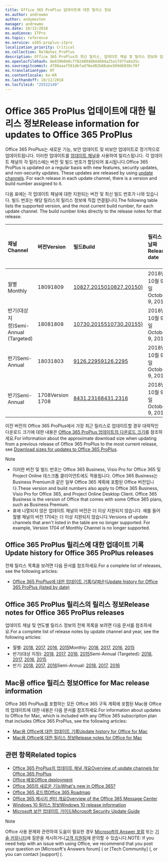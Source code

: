 ```yaml
---
title: Office 365 ProPlus 업데이트에 대한 릴리스 정보
ms.author: andrewmo
author: andymosten
manager: andrewmo
ms.date: 10/12/2018
ms.audience: ITPro
ms.topic: reference
ms.service: o365-proplus-itpro
localization_priority: Critical
ms.collection: RelNotes_ProPlus
description: Office 365 ProPlus의 최신 릴리스, 업데이트 채널 및 릴리스 정보와 업데이트 기록에 대한 링크 목록을 IT 전문가에게 제공합니다.
ms.openlocfilehash: 0e0396048c7702400dd84d68da25a1fd7fa8a35c
ms.sourcegitcommit: d780aaaf591dbfad76ed02b88abe569d6038c70f
ms.translationtype: HT
ms.contentlocale: ko-KR
ms.lasthandoff: 10/12/2018
ms.locfileid: "25522149"
---
```

# <a name="release-information-for-updates-to-office-365-proplus"></a><span data-ttu-id="87914-103">Office 365 ProPlus 업데이트에 대한 릴리스 정보</span><span class="sxs-lookup"><span data-stu-id="87914-103">Release information for updates to Office 365 ProPlus</span></span>

<span data-ttu-id="87914-p101">Office 365 ProPlus는 새로운 기능, 보안 업데이트 및 비보안 업데이트로 정기적으로 업데이트됩니다. 이러한 업데이트를 [업데이트 채널](https://docs.microsoft.com/DeployOffice/overview-of-update-channels-for-office-365-proplus)을 사용하여 릴리스됩니다. 각 업데이트 채널의 각 릴리스에는 버전 및 빌드 번호가 할당되어 표시됩니다.</span><span class="sxs-lookup"><span data-stu-id="87914-p101">Office 365 ProPlus is updated on a regular basis with new features, security updates, and non-security updates. These updates are released by using [update channels](https://docs.microsoft.com/DeployOffice/overview-of-update-channels-for-office-365-proplus). For each release in each update channel, there is a version and build number assigned to it.</span></span> 

<span data-ttu-id="87914-p102">다음 표에는 각 업데이트 채널에 대한 지원되는 버전 및 최신 빌드 번호가 나와 있습니다. 빌드 번호는 해당 릴리스의 릴리스 정보에 직접 연결됩니다.</span><span class="sxs-lookup"><span data-stu-id="87914-p102">The following table lists the supported version, and the most current build number, for each update channel. The build number links directly to the release notes for that release.</span></span> 

  
|<span data-ttu-id="87914-109">**채널**</span><span class="sxs-lookup"><span data-stu-id="87914-109">**Channel**</span></span>|<span data-ttu-id="87914-110">**버전**</span><span class="sxs-lookup"><span data-stu-id="87914-110">**Version**</span></span>|<span data-ttu-id="87914-111">**빌드**</span><span class="sxs-lookup"><span data-stu-id="87914-111">**Build**</span></span>|<span data-ttu-id="87914-112">**릴리스 날짜**</span><span class="sxs-lookup"><span data-stu-id="87914-112">**Release date**</span></span>|<span data-ttu-id="87914-113">**해당 날짜까지 지원 되는 버전**</span><span class="sxs-lookup"><span data-stu-id="87914-113">**Version supported until**</span></span>|
|:-----|:-----|:-----|:-----|:-----|
|<span data-ttu-id="87914-114">월별</span><span class="sxs-lookup"><span data-stu-id="87914-114">Monthly</span></span>  <br/> |<span data-ttu-id="87914-115">1809</span><span class="sxs-lookup"><span data-stu-id="87914-115">1809</span></span>  <br/> |[<span data-ttu-id="87914-116">10827.20150</span><span class="sxs-lookup"><span data-stu-id="87914-116">10827.20150)</span></span>](monthly-channel-2018.md#version-1809-october-9)  <br/> | <span data-ttu-id="87914-117">2018년 10월 9일</span><span class="sxs-lookup"><span data-stu-id="87914-117">October 9, 2018</span></span>  <br/> |<span data-ttu-id="87914-118">버전 1810이 릴리스됨</span><span class="sxs-lookup"><span data-stu-id="87914-118">Version 1808 is released</span></span> <br/>|
|<span data-ttu-id="87914-119">반기(대상 지정)</span><span class="sxs-lookup"><span data-stu-id="87914-119">Semi-Annual (Targeted)</span></span>  <br/> |<span data-ttu-id="87914-120">1808</span><span class="sxs-lookup"><span data-stu-id="87914-120">1808</span></span>  <br/> |[<span data-ttu-id="87914-121">10730.20155</span><span class="sxs-lookup"><span data-stu-id="87914-121">10730.20155)</span></span>](semi-annual-channel-targeted-2018.md#version-1808-october-9)  <br/> | <span data-ttu-id="87914-122">2018년 10월 9일</span><span class="sxs-lookup"><span data-stu-id="87914-122">October 9, 2018</span></span>  <br/> | <span data-ttu-id="87914-123">2019년 3월 13일</span><span class="sxs-lookup"><span data-stu-id="87914-123">March 13, 2019</span></span> <br/>|
|<span data-ttu-id="87914-124">반기</span><span class="sxs-lookup"><span data-stu-id="87914-124">Semi-Annual</span></span> <br/> |<span data-ttu-id="87914-125">1803</span><span class="sxs-lookup"><span data-stu-id="87914-125">1803</span></span>  <br/> | [<span data-ttu-id="87914-126">9126.2295</span><span class="sxs-lookup"><span data-stu-id="87914-126">9126.2295</span></span>](semi-annual-channel-2018.md#version-1803-october-9) <br/> |<span data-ttu-id="87914-127">2018년 10월 9일</span><span class="sxs-lookup"><span data-stu-id="87914-127">October 9, 2018</span></span>  <br/> | <span data-ttu-id="87914-128">2019년 12월 10일</span><span class="sxs-lookup"><span data-stu-id="87914-128">December 10, 2019</span></span> <br/>|
|<span data-ttu-id="87914-129">반기</span><span class="sxs-lookup"><span data-stu-id="87914-129">Semi-Annual</span></span> <br/> |<span data-ttu-id="87914-130">1708</span><span class="sxs-lookup"><span data-stu-id="87914-130">Version 1708</span></span>  <br/> |[<span data-ttu-id="87914-131">8431.2316</span><span class="sxs-lookup"><span data-stu-id="87914-131">8431.2316</span></span>](semi-annual-channel-2018.md#version-1708-october-9)  <br/> |<span data-ttu-id="87914-132">2018년 10월 9일</span><span class="sxs-lookup"><span data-stu-id="87914-132">October 9, 2018</span></span>  <br/> | <span data-ttu-id="87914-133">2019년 3월 13일</span><span class="sxs-lookup"><span data-stu-id="87914-133">March 13, 2019</span></span> <br/>|

<span data-ttu-id="87914-134">이전 버전의 Office 365 ProPlus에서 가장 최근 릴리스로 업데이트할 경우 대략적인 다운로드 크기에 대한 내용은 [Office 365 ProPlus 업데이트의 다운로드 크기](download-sizes-office365-proplus-updates.md)를 참조하세요.</span><span class="sxs-lookup"><span data-stu-id="87914-134">For information about the approximate download size when updating from a previous release of Office 365 ProPlus to the most current release, see [Download sizes for updates to Office 365 ProPlus](download-sizes-office365-proplus-updates.md).</span></span>

> [!NOTE]
> - <span data-ttu-id="87914-p103">이러한 버전 및 빌드 번호는 Office 365 Business, Visio Pro for Office 365 및 Project Online 데스크톱 클라이언트에도 적용됩니다. Office 365 Business는 Business Premium과 같은 일부 Office 365 계획에 포함된 Office 버전입니다.</span><span class="sxs-lookup"><span data-stu-id="87914-p103">These version and build numbers also apply to Office 365 Business, Visio Pro for Office 365, and Project Online Desktop Client. Office 365 Business is the version of Office that comes with some Office 365 plans, such as Business Premium.</span></span>
> - <span data-ttu-id="87914-p104">표에 나열되지 않은 업데이트 채널의 버전은 더 이상 지원되지 않습니다. 예를 들어 월별 채널의 버전 1704는 더 이상 지원되지 않습니다.</span><span class="sxs-lookup"><span data-stu-id="87914-p104">Versions of update channels that aren't listed in the table are no longer supported. For example, Version 1704 of Monthly Channel is no longer supported.</span></span> 


## <a name="update-history-for-office-365-proplus-releases"></a><span data-ttu-id="87914-139">Office 365 ProPlus 릴리스에 대한 업데이트 기록</span><span class="sxs-lookup"><span data-stu-id="87914-139">Update history for Office 365 ProPlus releases</span></span>

<span data-ttu-id="87914-140">전체 릴리스 목록을 보려면 다음 문서를 참조하세요.</span><span class="sxs-lookup"><span data-stu-id="87914-140">For a complete list of releases, see the following articles:</span></span>
 - [<span data-ttu-id="87914-141">Office 365 ProPlus에 대한 업데이트 기록(날짜순)</span><span class="sxs-lookup"><span data-stu-id="87914-141">Update history for Office 365 ProPlus (listed by date)</span></span>](update-history-office365-proplus-by-date.md)

## <a name="release-notes-for-office-365-proplus-releases"></a><span data-ttu-id="87914-142">Office 365 ProPlus 릴리스의 릴리스 정보</span><span class="sxs-lookup"><span data-stu-id="87914-142">Release notes for Office 365 ProPlus releases</span></span>

<span data-ttu-id="87914-143">업데이트 채널 및 연도별 릴리스 정보의 전체 목록을 보려면 다음 문서를 참조하세요.</span><span class="sxs-lookup"><span data-stu-id="87914-143">For a complete list of release notes by update channel and year, see the following articles:</span></span>
 - <span data-ttu-id="87914-144">월별: [2018](monthly-channel-2018.md), [2017](monthly-channel-2017.md), [2016](monthly-channel-2016.md), [2015](monthly-channel-2015.md)</span><span class="sxs-lookup"><span data-stu-id="87914-144">Monthly: [2018](monthly-channel-2018.md), [2017](monthly-channel-2017.md), [2016](monthly-channel-2016.md), [2015](monthly-channel-2015.md)</span></span>
 - <span data-ttu-id="87914-145">반기(대상 지정): [2018](semi-annual-channel-targeted-2018.md), [2017](semi-annual-channel-targeted-2017.md), [2016](semi-annual-channel-targeted-2016.md), [2015](semi-annual-channel-targeted-2015.md)</span><span class="sxs-lookup"><span data-stu-id="87914-145">Semi-Annual (Targeted): [2018](semi-annual-channel-targeted-2018.md), [2017](semi-annual-channel-targeted-2017.md), [2016](semi-annual-channel-targeted-2016.md), [2015](semi-annual-channel-targeted-2015.md)</span></span>
 - <span data-ttu-id="87914-146">반기: [2018](semi-annual-channel-2018.md), [2017](semi-annual-channel-2017.md), [2016](semi-annual-channel-2016.md)</span><span class="sxs-lookup"><span data-stu-id="87914-146">Semi-Annual: [2018](semi-annual-channel-2018.md), [2017](semi-annual-channel-2017.md), [2016](semi-annual-channel-2016.md)</span></span>

## <a name="office-for-mac-release-information"></a><span data-ttu-id="87914-147">Mac용 office 릴리스 정보</span><span class="sxs-lookup"><span data-stu-id="87914-147">Office for Mac release information</span></span>

<span data-ttu-id="87914-148">Office 365 ProPlus를 포함하는 모든 Office 365 구독 계획에 포함된 Mac용 Office의 업데이트에 대한 내용은 다음 문서를 참조하세요.</span><span class="sxs-lookup"><span data-stu-id="87914-148">For information about updates to Office for Mac, which is included with any Office 365 subscription plan that includes Office 365 ProPlus, see the following articles:</span></span>
 - [<span data-ttu-id="87914-149">Mac용 Office에 대한 업데이트 기록</span><span class="sxs-lookup"><span data-stu-id="87914-149">Update history for Office for Mac</span></span>](update-history-office-for-mac.md)
 - [<span data-ttu-id="87914-150">Mac용 Office에 대한 릴리스 정보</span><span class="sxs-lookup"><span data-stu-id="87914-150">Release notes for Office for Mac</span></span>](release-notes-office-for-mac.md)


## <a name="related-topics"></a><span data-ttu-id="87914-151">관련 항목</span><span class="sxs-lookup"><span data-stu-id="87914-151">Related topics</span></span>

- [<span data-ttu-id="87914-152">Office 365 ProPlus의 업데이트 채널 개요</span><span class="sxs-lookup"><span data-stu-id="87914-152">Overview of update channels for Office 365 ProPlus</span></span>](https://docs.microsoft.com/DeployOffice/overview-of-update-channels-for-office-365-proplus)
- [<span data-ttu-id="87914-153">Office 배포</span><span class="sxs-lookup"><span data-stu-id="87914-153">Office deployment</span></span>](https://docs.microsoft.com/deployoffice/)
- [<span data-ttu-id="87914-154">Office 365의 새로운 기능</span><span class="sxs-lookup"><span data-stu-id="87914-154">What's new in Office 365?</span></span>](https://support.office.com/article/95c8d81d-08ba-42c1-914f-bca4603e1426)
- [<span data-ttu-id="87914-155">Office 365 로드맵</span><span class="sxs-lookup"><span data-stu-id="87914-155">Office 365 Roadmap</span></span>](https://products.office.com/business/office-365-roadmap)
- [<span data-ttu-id="87914-156">Office 365 메시지 센터 개요</span><span class="sxs-lookup"><span data-stu-id="87914-156">Overview of the Office 365 Message Center</span></span>](https://support.office.com/article/38fb3333-bfcc-4340-a37b-deda509c2093)
- [<span data-ttu-id="87914-157">Windows 10 릴리스 정보</span><span class="sxs-lookup"><span data-stu-id="87914-157">Windows 10 release information</span></span>](https://www.microsoft.com/itpro/windows-10/release-information)
- [<span data-ttu-id="87914-158">Microsoft 보안 업데이트 가이드</span><span class="sxs-lookup"><span data-stu-id="87914-158">Microsoft Security Update Guide</span></span>](https://portal.msrc.microsoft.com/)

> [!NOTE]
> <span data-ttu-id="87914-159">Office 사용 문제와 관련하여 도움이 필요한 경우 [Microsoft의 Answer 포럼](https://answers.microsoft.com/) 또는 [기술 커뮤니티](https://techcommunity.microsoft.com/)에 질문을 게시하거나[고객 지원팀](https://support.microsoft.com/contactus)에 문의할 수 있습니다.</span><span class="sxs-lookup"><span data-stu-id="87914-159">NOTE: If you need help with an issue with using Office, we recommend that you post your question on [Microsoft's Answers forum] ([](https://answers.microsoft.com/) or [Tech Community] ([](https://techcommunity.microsoft.com/), or you can contact [support] ([](https://support.microsoft.com/contactus).</span></span>
